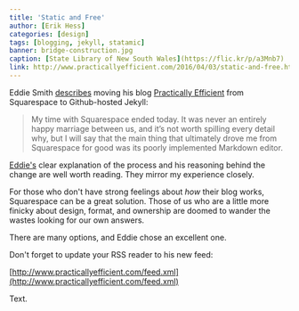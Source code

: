 ```yaml
---
title: 'Static and Free'
author: [Erik Hess]
categories: [design]
tags: [blogging, jekyll, statamic]
banner: bridge-construction.jpg
caption: [State Library of New South Wales](https://flic.kr/p/a3Mnb7)
link: http://www.practicallyefficient.com/2016/04/03/static-and-free.html
---
```


Eddie Smith [describes](http://www.practicallyefficient.com/2016/04/03/static-and-free.html) moving his blog [Practically Efficient](http://www.practicallyefficient.com) from Squarespace to Github-hosted Jekyll:

> My time with Squarespace ended today. It was never an entirely happy marriage between us, and it’s not worth spilling every detail why, but I will say that the main thing that ultimately drove me from Squarespace for good was its poorly implemented Markdown editor.

[Eddie's](https://twitter.com/eddie_smith) clear explanation of the process and his reasoning behind the change are well worth reading. They mirror my experience closely.

For those who don't have strong feelings about *how* their blog works, Squarespace can be a great solution. Those of us who are a little more finicky about design, format, and ownership are doomed to wander the wastes looking for our own answers. 

There are many options, and Eddie chose an excellent one. 

Don't forget to update your RSS reader to his new feed:

[http://www.practicallyefficient.com/feed.xml](http://www.practicallyefficient.com/feed.xml)

Text.